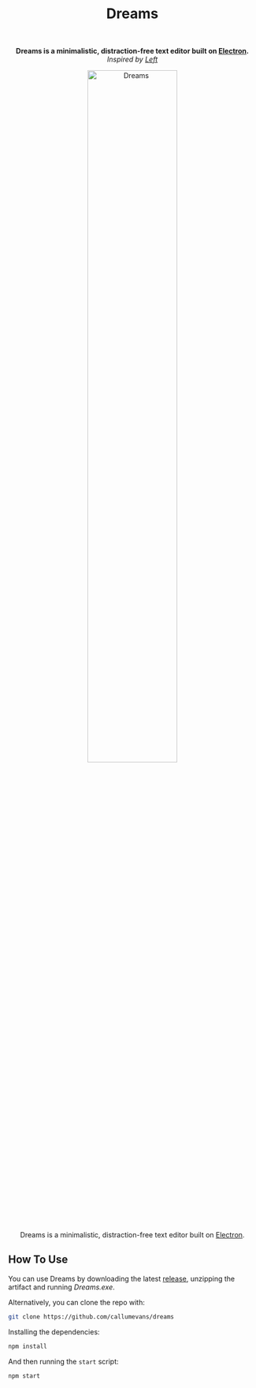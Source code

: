 <h1 align="center">Dreams</h1>

<br />

<p align="center">
    <b>Dreams is a minimalistic, distraction-free text editor built on <a href="http://electron.atom.io/">Electron</a>.</b>
    <br />
    <em>Inspired by <a href="https://github.com/hundredrabbits/Left">Left</a></em>
</p>

<p align="center">
    <img    
        src="https://raw.githubusercontent.com/callumevans/dreams/assets/dreams-1.png" 
        width="60%" height="60%" alt="Dreams" 
    />
</p>

<p align="center">
    Dreams is a minimalistic, distraction-free text editor built on <a href="http://electron.atom.io/">Electron</a>.
</p>

<h2>How To Use</h2>

<p>
You can use Dreams by downloading the latest <a href="https://github.com/callumevans/dreams/releases">release</a>, 
unzipping the artifact and running <em>Dreams.exe</em>.

Alternatively, you can clone the repo with:

```sh
git clone https://github.com/callumevans/dreams
```

Installing the dependencies:

```sh
npm install
```

And then running the `start` script:

```sh
npm start
```

</p>
